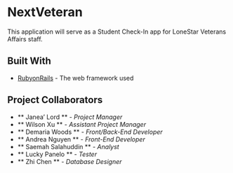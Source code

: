 # NextVeteran

This application will serve as a Student Check-In app for LoneStar Veterans Affairs staff.


## Built With

* [RubyonRails](http://rubyonrails.org/) - The web framework used


## Project Collaborators

* ** Janea’ Lord ** - *Project Manager*
* ** Wilson Xu ** - *Assistant Project Manager* 
* ** Demaria Woods ** - *Front/Back-End Developer* 
* ** Andrea Nguyen ** - *Front-End Developer* 
* ** Saemah Salahuddin ** - *Analyst* 
* ** Lucky Panelo ** - *Tester*
* ** Zhi Chen ** - *Database Designer* 



